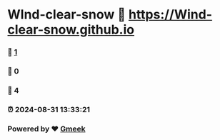 # WInd-clear-snow :link: https://Wind-clear-snow.github.io 
### :page_facing_up: [1](https://Wind-clear-snow.github.io/tag.html) 
### :speech_balloon: 0 
### :hibiscus: 4 
### :alarm_clock: 2024-08-31 13:33:21 
### Powered by :heart: [Gmeek](https://github.com/Meekdai/Gmeek)
